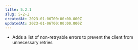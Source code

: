 ```yaml
---
title: 5.2.1
slug: 5-2-1
createdAt: 2023-01-06T00:00:00.000Z
updatedAt: 2023-01-06T00:00:00.000Z
---
```


- Adds a list of non-retryable errors to prevent the client from unnecessary retries
